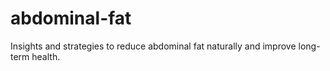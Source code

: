 # abdominal-fat
Insights and strategies to reduce abdominal fat naturally and improve long-term health.
